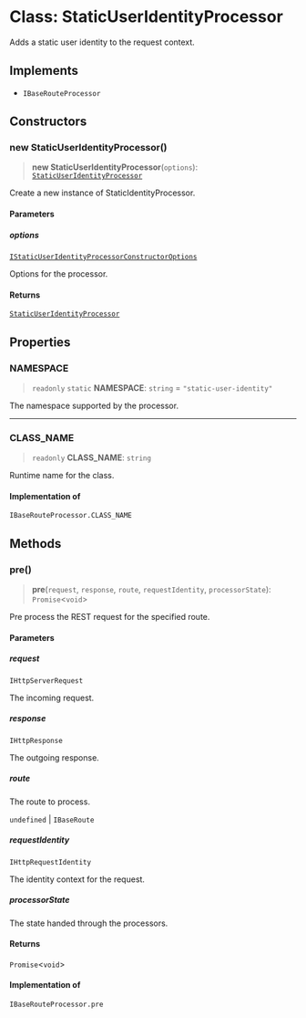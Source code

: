 # Class: StaticUserIdentityProcessor

Adds a static user identity to the request context.

## Implements

- `IBaseRouteProcessor`

## Constructors

### new StaticUserIdentityProcessor()

> **new StaticUserIdentityProcessor**(`options`): [`StaticUserIdentityProcessor`](StaticUserIdentityProcessor.md)

Create a new instance of StaticIdentityProcessor.

#### Parameters

##### options

[`IStaticUserIdentityProcessorConstructorOptions`](../interfaces/IStaticUserIdentityProcessorConstructorOptions.md)

Options for the processor.

#### Returns

[`StaticUserIdentityProcessor`](StaticUserIdentityProcessor.md)

## Properties

### NAMESPACE

> `readonly` `static` **NAMESPACE**: `string` = `"static-user-identity"`

The namespace supported by the processor.

***

### CLASS\_NAME

> `readonly` **CLASS\_NAME**: `string`

Runtime name for the class.

#### Implementation of

`IBaseRouteProcessor.CLASS_NAME`

## Methods

### pre()

> **pre**(`request`, `response`, `route`, `requestIdentity`, `processorState`): `Promise`\<`void`\>

Pre process the REST request for the specified route.

#### Parameters

##### request

`IHttpServerRequest`

The incoming request.

##### response

`IHttpResponse`

The outgoing response.

##### route

The route to process.

`undefined` | `IBaseRoute`

##### requestIdentity

`IHttpRequestIdentity`

The identity context for the request.

##### processorState

The state handed through the processors.

#### Returns

`Promise`\<`void`\>

#### Implementation of

`IBaseRouteProcessor.pre`
